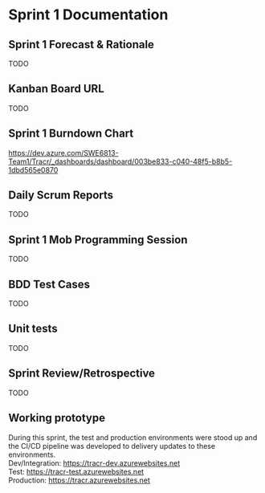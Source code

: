 # Sprint 1 Documentation

## Sprint 1 Forecast & Rationale

TODO

## Kanban Board URL
TODO

## Sprint 1 Burndown Chart
https://dev.azure.com/SWE6813-Team1/Tracr/_dashboards/dashboard/003be833-c040-48f5-b8b5-1dbd565e0870

## Daily Scrum Reports
TODO

## Sprint 1 Mob Programming Session
TODO

## BDD Test Cases
TODO

## Unit tests
TODO

## Sprint Review/Retrospective
TODO 

## Working prototype
During this sprint, the test and production environments were stood up and the CI/CD pipeline was developed to delivery updates to these environments.  
Dev/Integration: https://tracr-dev.azurewebsites.net    
Test: https://tracr-test.azurewebsites.net  
Production: https://tracr.azurewebsites.net